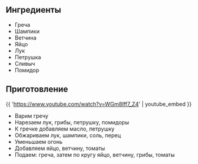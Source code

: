## Ингредиенты

- Греча
- Шампики
- Ветчина
- Яйцо
- Лук
- Петрушка
- Сливыч
- Помидор

## Приготовление

{{ 'https://www.youtube.com/watch?v=WGm8lff7_Z4' | youtube_embed }}

- Варим гречу
- Нарезаем лук, грибы, петрушку, помидоры
- К гречке добавляем масло, петрушку
- Обжариваем лук, шампики, соль, перец
- Уменьшаем огонь
- Добавляем яйцо, ветчину, томаты
- Подаем: греча, затем по кругу яйцо, ветчину, грибы, томаты